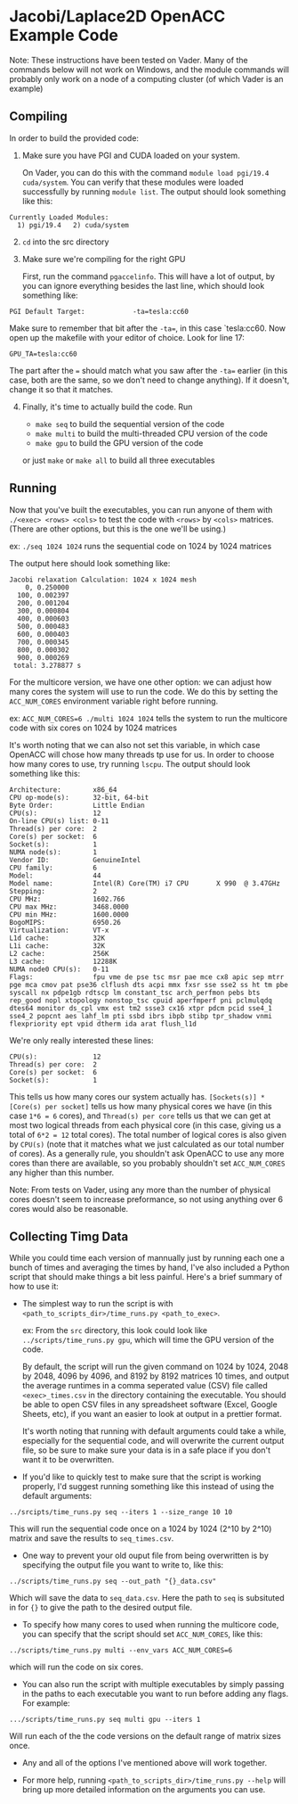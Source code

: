# Jacobi/Laplace2D OpenACC Example Code

Note: These instructions have been tested on Vader. Many of the commands below will not work on Windows,
and the module commands will probably only work on a node of a computing cluster (of which Vader is an
example)

Compiling
------
In order to build the provided code:
1. Make sure you have PGI and CUDA loaded on your system.

   On Vader, you can do this with the command `module load pgi/19.4 cuda/system`.
   You can verify that these modules were loaded successfully by running `module list`. 
   The output should look something like this:
```
Currently Loaded Modules:
  1) pgi/19.4   2) cuda/system
```

2. `cd` into the src directory
3. Make sure we're compiling for the right GPU
   
   First, run the command `pgaccelinfo`. This will have a lot of output, by you can ignore everything
   besides the last line, which should look something like:
   
```
PGI Default Target:            -ta=tesla:cc60
```

   Make sure to remember that bit after the `-ta=`, in this case `tesla:cc60. Now open up the makefile
   with your editor of choice. Look for line 17:
   
```
GPU_TA=tesla:cc60 
```

   The part after the `=` should match what you saw after the `-ta=` earlier (in this case, both are
   the same, so we don't need to change anything). If it doesn't, change it so that it matches.

4. Finally, it's time to actually build the code. Run
   * `make seq` to build the sequential version of the code
   * `make multi` to build the multi-threaded CPU version of the code
   * `make gpu` to build the GPU version of the code
  
   or just `make` or `make all` to build all three executables

Running
------
Now that you've built the executables, you can run anyone of them with `./<exec> <rows> <cols>`
to test the code with `<rows>` by `<cols>` matrices. (There are other options, but this is the one
we'll be using.)

  ex: `./seq 1024 1024` runs the sequential code on 1024 by 1024 matrices
  
  The output here should look something like:
  
```
Jacobi relaxation Calculation: 1024 x 1024 mesh
    0, 0.250000
  100, 0.002397
  200, 0.001204
  300, 0.000804
  400, 0.000603
  500, 0.000483
  600, 0.000403
  700, 0.000345
  800, 0.000302
  900, 0.000269
 total: 3.278877 s
```

For the multicore version, we have one other option: we can adjust how many cores the system will use
to run the code. We do this by setting the `ACC_NUM_CORES` environment variable right before running.

ex: `ACC_NUM_CORES=6 ./multi 1024 1024` tells the system to run the multicore code with six cores on
1024 by 1024 matrices

It's worth noting that we can also not set this variable, in which case OpenACC will chose how many
threads tp use for us. In order to choose how many cores to use, try running `lscpu`. The output should
look something like this:

```
Architecture:        x86_64
CPU op-mode(s):      32-bit, 64-bit
Byte Order:          Little Endian
CPU(s):              12
On-line CPU(s) list: 0-11
Thread(s) per core:  2
Core(s) per socket:  6
Socket(s):           1
NUMA node(s):        1
Vendor ID:           GenuineIntel
CPU family:          6
Model:               44
Model name:          Intel(R) Core(TM) i7 CPU       X 990  @ 3.47GHz
Stepping:            2
CPU MHz:             1602.766
CPU max MHz:         3468.0000
CPU min MHz:         1600.0000
BogoMIPS:            6950.26
Virtualization:      VT-x
L1d cache:           32K
L1i cache:           32K
L2 cache:            256K
L3 cache:            12288K
NUMA node0 CPU(s):   0-11
Flags:               fpu vme de pse tsc msr pae mce cx8 apic sep mtrr pge mca cmov pat pse36 clflush dts acpi mmx fxsr sse sse2 ss ht tm pbe syscall nx pdpe1gb rdtscp lm constant_tsc arch_perfmon pebs bts rep_good nopl xtopology nonstop_tsc cpuid aperfmperf pni pclmulqdq dtes64 monitor ds_cpl vmx est tm2 ssse3 cx16 xtpr pdcm pcid sse4_1 sse4_2 popcnt aes lahf_lm pti ssbd ibrs ibpb stibp tpr_shadow vnmi flexpriority ept vpid dtherm ida arat flush_l1d
```

We're only really interested these lines:

```
CPU(s):              12
Thread(s) per core:  2
Core(s) per socket:  6
Socket(s):           1
```

This tells us how many cores our system actually has. `[Sockets(s)] * [Core(s) per socket]` tells us
how many physical cores we have (in this case `1*6 = 6` cores), and `Thread(s) per core` tells us that
we can get at most two logical threads from each physical core (in this case, giving us a total of
`6*2 = 12` total cores). The total number of logical cores is also given by `CPU(s)` (note that it
matches what we just calculated as our total number of cores). As a generally rule, you shouldn't ask
OpenACC to use any more cores than there are available, so you probably shouldn't set `ACC_NUM_CORES`
any higher than this number. 

Note: From tests on Vader, using any more than the number of physical cores doesn't seem to increase 
preformance, so not using anything over 6 cores would also be reasonable.

Collecting Timg Data
-----
While you could time each version of mannually just by running each one a bunch of times and averaging
the times by hand, I've also included a Python script that should make things a bit less painful. Here's
a brief summary of how to use it:

* The simplest way to run the script is with `<path_to_scripts_dir>/time_runs.py <path_to_exec>`.

  ex: From the `src` directory, this look could look like `../scripts/time_runs.py gpu`, which will time
  the GPU version of the code.
  
  By default, the script will run the given command on 1024 by 1024, 2048 by 2048, 4096 by 4096, and
  8192 by 8192 matrices 10 times, and output the average runtimes in a comma seperated value (CSV) file
  called `<exec>_times.csv` in the directory containing the executable. You should be able to open
  CSV files in any spreadsheet software (Excel, Google Sheets, etc), if you want an easier to look at
  output in a prettier format.
  
  It's worth noting that running with default arguments could take a while, especially for the 
  sequential code, and will overwrite the current output file, so be sure to make sure your data is in 
  a safe place if you don't want it to be overwritten.
  
* If you'd like to quickly test to make sure that the script is working properly, I'd suggest running
  something like this instead of using the default arguments:
  
```
../srcipts/time_runs.py seq --iters 1 --size_range 10 10
```

  This will run the sequential code once on a 1024 by 1024 (2^10 by 2^10) matrix and save the results
  to `seq_times.csv`.
  
* One way to prevent your old ouput file from being overwritten is by specifying the output file you
  want to write to, like this:
  
```
../scripts/time_runs.py seq --out_path "{}_data.csv"
```
  
  Which will save the data to `seq_data.csv`. Here the path to `seq` is subsituted in for `{}` to give
  the path to the desired output file.
  
* To specify how many cores to used when running the multicore code, you can specify that the script
  should set `ACC_NUM_CORES`, like this:
  
```
../scripts/time_runs.py multi --env_vars ACC_NUM_CORES=6
```

  which will run the code on six cores.

* You can also run the script with multiple executables by simply passing in the paths to each executable
  you want to run before adding any flags. For example:
  
```
.../scripts/time_runs.py seq multi gpu --iters 1
```
  
  Will run each of the the code versions on the default range of matrix sizes once.

* Any and all of the options I've mentioned above will work together.

* For more help, running `<path_to_scripts_dir>/time_runs.py --help` will bring up more detailed
  information on the arguments you can use. 
  
